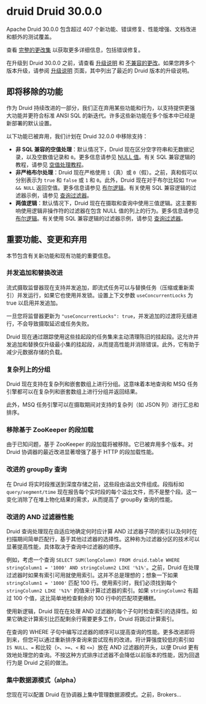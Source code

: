 # druid Druid 30.0.0

Apache Druid 30.0.0 包含超过 407 个新功能、错误修复、性能增强、文档改进和额外的测试覆盖。

查看 [完整的更改集](https://github.com/apache/druid/issues?q=is%3Aclosed+milestone%3A30.0.0+sort%3Aupdated-desc) 以获取更多详细信息，包括错误修复。

在升级到 Druid 30.0.0 之前，请查看 [升级说明](#upgrade-notes) 和 [不兼容的更改](#incompatible-changes)。如果您跨多个版本升级，请参阅 [升级说明](https://github.com/apache/druid/blob/druid-30.0.0/upgrade-notes.md) 页面，其中列出了最近的 Druid 版本的升级说明。

## 即将移除的功能

作为 Druid 持续改进的一部分，我们正在弃用某些功能和行为，以支持提供更强大功能并更符合标准 ANSI SQL 的新迭代。许多这些新功能在多个版本中已经是新部署的默认设置。

以下功能已被弃用，我们计划在 Druid 32.0.0 中移除支持：

- **非 SQL 兼容的空值处理**：默认情况下，Druid 现在区分空字符串和无数据记录，以及空数值记录和 `0`。更多信息请参见 [NULL 值](https://github.com/apache/druid/blob/querying/sql-data-types.md#null-values)。有关 SQL 兼容逻辑的教程，请参见 [空值处理教程](https://github.com/apache/druid/blob/tutorials/tutorial-sql-null.md)。
- **非严格布尔处理**：Druid 现在严格使用 `1`（真）或 `0`（假）。之前，真和假可以分别表示为 `true` 和 `false` 或 `1` 和 `0`。此外，Druid 现在对于布尔比较如 `True && NULL` 返回空值。更多信息请参见 [布尔逻辑](https://github.com/apache/druid/blob/querying/sql-data-types.md#boolean-logic)。有关使用 SQL 兼容逻辑的过滤器示例，请参见 [查询过滤器](https://github.com/apache/druid/blob/querying/filters.md)。
- **两值逻辑**：默认情况下，Druid 现在在摄取和查询中使用三值逻辑。这主要影响使用逻辑非操作符的过滤器在包含 NULL 值的列上的行为。更多信息请参见 [布尔逻辑](https://github.com/apache/druid/blob/querying/sql-data-types.md#boolean-logic)。有关使用 SQL 兼容逻辑的过滤器示例，请参见 [查询过滤器](https://github.com/apache/druid/blob/querying/filters.md)。

## 重要功能、变更和弃用

本节包含有关新功能和现有功能的重要信息。

### 并发追加和替换改进

流式摄取监督器现在支持并发追加，即流式任务可以与替换任务（压缩或重新索引）并发运行，如果它也使用并发锁。设置上下文参数 `useConcurrentLocks` 为 true 以启用并发追加。

一旦您将监督器更新为 `"useConcurrentLocks": true`，并发追加的过渡将无缝进行，不会导致摄取延迟或任务失败。

Druid 现在通过跟踪使用这些挂起段的任务集来主动清理陈旧的挂起段。这允许并发追加和替换仅升级最小集的挂起段，从而提高性能并消除错误。此外，它有助于减少元数据存储的负载。

### 复杂列上的分组

Druid 现在支持在复杂列和嵌套数组上进行分组。这意味着本地查询和 MSQ 任务引擎都可以在复杂列和嵌套数组上进行分组并返回结果。

此外，MSQ 任务引擎可以在摄取期间对支持的复杂列（如 JSON 列）进行汇总和排序。

### 移除基于 ZooKeeper 的段加载

由于已知问题，基于 ZooKeeper 的段加载将被移除。它已被弃用多个版本。对 Druid 协调器的最近改进显著增强了基于 HTTP 的段加载性能。

### 改进的 groupBy 查询

在 Druid 将实时段推送到深度存储之前，这些段由溢出文件组成。段指标如 `query/segment/time` 现在报告每个实时段的每个溢出文件，而不是整个段。这一变化消除了在堆上物化结果的需求，从而提高了 groupBy 查询的性能。

### 改进的 AND 过滤器性能

Druid 查询处理现在自适应地确定何时应计算 AND 过滤器子项的索引以及何时在扫描期间简单匹配行，基于其他过滤器的选择性。这种称为过滤器分区的技术可以显著提高性能，具体取决于查询中过滤器的顺序。

例如，考虑一个查询 `SELECT SUM(longColumn) FROM druid.table WHERE stringColumn1 = '1000' AND stringColumn2 LIKE '%1%'`。之前，Druid 在处理过滤器时如果有索引可用就使用索引。这并不总是理想的；想象一下如果 `stringColumn1 = '1000'` 匹配 100 行。使用索引时，我们必须找到每个 `stringColumn2 LIKE '%1%'` 的值来计算过滤器的索引。如果 `stringColumn2` 有超过 100 个值，这比简单地检查剩余的 100 行中的匹配项更糟糕。

使用新逻辑，Druid 现在在处理 AND 过滤器的每个子句时检查索引的选择性。如果它确定计算索引比匹配剩余行需要更多工作，Druid 将跳过计算索引。

在查询的 WHERE 子句中编写过滤器的顺序可以提高查询的性能。更多改进即将到来，但您可以通过重新排序查询来尝试现有的改进。将计算强度较低的索引如 `IS NULL`、`=` 和比较（`>`、`>=`、`<` 和 `<=`）放在 AND 过滤器的开头，以便 Druid 更有效地处理您的查询。不按这种方式排序过滤器不会降低以前版本的性能，因为回退行为是 Druid 之前的做法。

### 集中数据源模式（alpha）

您现在可以配置 Druid 在协调器上集中管理数据源模式。之前，Brokers...
```